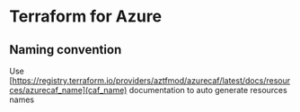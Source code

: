# Terraform for Azure

## Naming convention

Use [https://registry.terraform.io/providers/aztfmod/azurecaf/latest/docs/resources/azurecaf_name](caf_name) documentation to auto generate resources names


